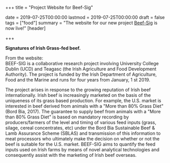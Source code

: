 +++
title = "Project Website for Beef-Sig"

date = 2019-07-25T00:00:00
lastmod = 2019-07-25T00:00:00
draft = false
tags = ["food"]
summary = "The website for our new project [Beef-Sig](https://beef-sig.ucd.ie/) is now live!"
[header]

+++

**Signatures of Irish Grass-fed beef.**

From the website: \
BEEF-SIG is a collaborative research project involving University College Dublin (UCD) and 
Teagasc (the Irish Agriculture and Food Development Authority). 
The project is funded by the Irish Department of Agriculture, Food and the Marine and runs for four years from January, 1 st  2019.

The project arises in response to the growing reputation of Irish beef internationally. Irish beef is increasingly marketed on the basis of the uniqueness of its grass based production. For example, the U.S. market is interested in beef derived from animals with a "More than 80% Grass Diet" 
(Bord Bia, 2017). The guarantee to supply beef from animals with a "More than 80% Grass Diet" is based on mandatory recording by 
producers/farmers of the level and timing of various feed inputs (grass, silage, cereal concentrates, etc) under the Bord Bia Sustainable Beef & Lamb Assurance Scheme (SBLAS) and transmission of this information to meat processors who ultimately make the decision on whether or not the beef is suitable for the U.S. market. BEEF-SIG aims to quantify the feed inputs used on Irish farms by means of novel analytical technologies and consequently assist with the marketing of Irish beef overseas.
